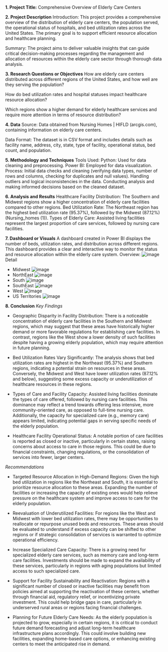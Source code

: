 **1. Project Title:**
Comprehensive Overview of Elderly Care Centers

**2. Project Description**
Introduction: This project provides a comprehensive overview of the distribution of elderly care centers, the population served, the operational status of hospitals, and bed utilization rates across the United States. The primary goal is to support efficient resource allocation and healthcare planning.

Summary: The project aims to deliver valuable insights that can guide critical decision-making processes regarding the management and allocation of resources within the elderly care sector through thorough data analysis.

**3. Research Questions or Objectives**
How are elderly care centers distributed across different regions of the United States, and how well are they serving the population?

How do bed utilization rates and hospital statuses impact healthcare resource allocation?

Which regions show a higher demand for elderly healthcare services and require more attention in terms of resource distribution?

**4. Data**
Source: Data obtained from Nursing Homes | HIFLD (arcgis.com), containing information on elderly care centers.

Data Format: The dataset is in CSV format and includes details such as facility name, address, city, state, type of facility, operational status, bed count, and population.

**5. Methodology and Techniques**
Tools Used:
Python: Used for data cleaning and preprocessing.
Power BI: Employed for data visualization.
Process:
Initial data checks and cleaning (verifying data types, number of rows and columns, checking for duplicates and null values).
Handling outliers and logical inconsistencies in the data.
Conducting analysis and making informed decisions based on the cleaned dataset.

**6. Analysis and Results**
Healthcare Facility Distribution: The Southern and Midwest regions show a higher concentration of elderly care facilities compared to other regions.
Bed Utilization Rate: The Northeast region has the highest bed utilization rate (95.37%), followed by the Midwest (87.12%)​(Nursing_homes (1)).
Types of Elderly Care: Assisted living facilities represent the largest proportion of care services, followed by nursing care facilities.

**7. Dashboard or Visuals**
A dashboard created in Power BI displays the number of beds, utilization rates, and distribution across different regions. This dashboard provides a clear and interactive way to monitor the status and resource allocation within the elderly care system.
Overview:
![image](https://github.com/user-attachments/assets/c1b6f6a7-5f1a-45b7-a95f-94959533e2ee)
Detail
* Midwest
![image](https://github.com/user-attachments/assets/c91b3ea8-94fc-41d6-85bf-f6e249b9e160)
* NorthEast
![image](https://github.com/user-attachments/assets/0bf2773d-4ea1-411d-9765-3470d39523d0)
* South
![image](https://github.com/user-attachments/assets/06aa7224-72a4-41f3-b4d0-e616f1cd0b5a)
* SouthEast
![image](https://github.com/user-attachments/assets/bf357eb3-cc62-439f-8888-9570cb97ad55)
* West
![image](https://github.com/user-attachments/assets/9d040f9d-e5ea-4c27-b4f0-497d2d370f58)
* US Territories
![image](https://github.com/user-attachments/assets/99445e65-e379-4c09-a543-a9f1f95629a7)

**8. Conclusion**
_Key Findings_
* Geographic Disparity in Facility Distribution: There is a noticeable concentration of elderly care facilities in the Southern and Midwest regions, which may suggest that these areas have historically higher demand or more favorable regulations for establishing care facilities. In contrast, regions like the West show a lower density of such facilities despite having a growing elderly population, which may require attention in future planning.

* Bed Utilization Rates Vary Significantly: The analysis shows that bed utilization rates are highest in the Northeast (95.37%) and Southern regions, indicating a potential strain on resources in these areas. Conversely, the Midwest and West have lower utilization rates (87.12% and below), suggesting some excess capacity or underutilization of healthcare resources in these regions.

* Types of Care and Facility Capacity: Assisted living facilities dominate the types of care offered, followed by nursing care facilities. This dominance may reflect a trend towards offering less intensive, more community-oriented care, as opposed to full-time nursing care. Additionally, the capacity for specialized care (e.g., memory care) appears limited, indicating potential gaps in serving specific needs of the elderly population.

* Healthcare Facility Operational Status: A notable portion of care facilities is reported as closed or inactive, particularly in certain states, raising concerns about access to care in those regions. This could be due to financial constraints, changing regulations, or the consolidation of services into fewer, larger centers.

_Recommendations_
* Targeted Resource Allocation in High-Demand Regions: Given the high bed utilization in regions like the Northeast and South, it is essential to prioritize resource allocation to these areas. Expanding the number of facilities or increasing the capacity of existing ones would help relieve pressure on the healthcare system and improve access to care for the elderly population.

* Reevaluation of Underutilized Facilities: For regions like the West and Midwest with lower bed utilization rates, there may be opportunities to reallocate or repurpose unused beds and resources. These areas should be evaluated to understand if excess capacity can be shifted to other regions or if strategic consolidation of services is warranted to optimize operational efficiency.

* Increase Specialized Care Capacity: There is a growing need for specialized elderly care services, such as memory care and long-term care facilities. Investments should be made to expand the availability of these services, particularly in regions with aging populations but limited access to such specialized care.

* Support for Facility Sustainability and Reactivation: Regions with a significant number of closed or inactive facilities may benefit from policies aimed at supporting the reactivation of these centers, whether through financial aid, regulatory relief, or incentivizing private investment. This could help bridge gaps in care, particularly in underserved rural areas or regions facing financial challenges.

* Planning for Future Elderly Care Needs: As the elderly population is projected to grow, especially in certain regions, it is critical to conduct future demand forecasting and adjust long-term healthcare infrastructure plans accordingly. This could involve building new facilities, expanding home-based care options, or enhancing existing centers to meet the anticipated rise in demand.
